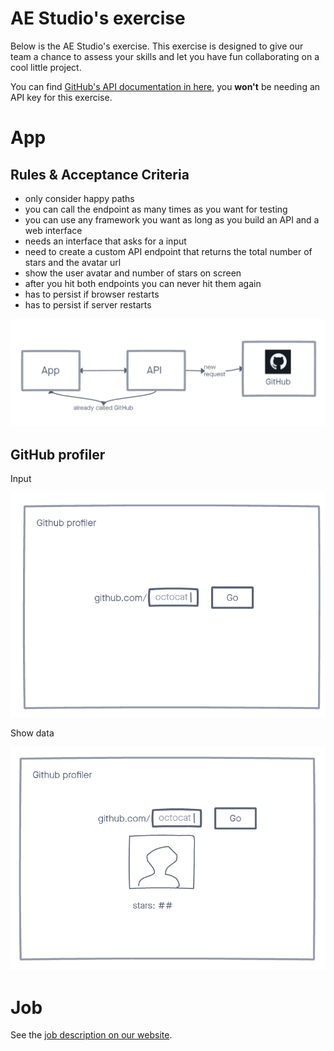 # AE Studio's exercise

Below is the AE Studio's exercise. This exercise is designed to give our team a chance to assess your skills and let you have fun collaborating on a cool little project.

You can find [GitHub's API documentation in here](https://docs.github.com/en/rest), you **won't** be needing an API key for this exercise.

# App

## Rules & Acceptance Criteria

- only consider happy paths
- you can call the endpoint as many times as you want for testing
- you can use any framework you want as long as you build an API and a web interface
- needs an interface that asks for a input
- need to create a custom API endpoint that returns the total number of stars and the avatar url
- show the user avatar and number of stars on screen
- after you hit both endpoints you can never hit them again
- has to persist if browser restarts
- has to persist if server restarts

![](./docs/api-call.png)

## GitHub profiler

Input

![](./docs/1.png)

Show data

![](./docs/2.png)

# Job

See the [job description on our website](https://ae.studio/join-us).
